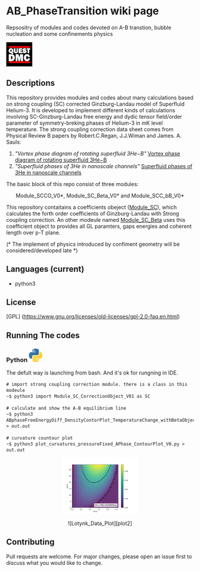 # AB_PhaseTransition wiki page

Repsositry of modules and codes devoted on A-B transtion, bubble nucleation and some confinements physics 

![WP2][QUEST_DMC_WP2]

## Descriptions
This repository provides modules and codes about many calculations based on strong coupling (SC) corrected Ginzburg-Landau model of Superfluid Helium-3. It is developed to implement different kinds of calculations involving SC-Ginzburg-Landau free energy and dydic tensor field/order parameter of symmetry-breking phases of Helium-3 in mK level temperature. The strong coupling correction data sheet comes from Physical Review B papers by Robert.C.Regan, J.J.Wiman and James. A. Sauls:
1. *"Vortex phase diagram of rotating superfluid  3He−B"*
    [Vortex phase diagram of rotating superfluid 3He−B](https://journals.aps.org/prb/abstract/10.1103/PhysRevB.101.024517)
2. *"Superfluid phases of 3He in nanoscale channels"* 
    [Superfluid phases of 3He in nanoscale channels](https://journals.aps.org/prb/abstract/10.1103/PhysRevB.92.144515)


The basic block of this repo consist of three modules:
<p align="center">
    Module_SCCO_V0*, Module_SC_Beta_V0* and Module_SCC_bB_V0*
</p>


This repository contaitains a coefficients obeject ([Module_SC](https://github.com/timohyva/AB_PhaseTransition/blob/master/Module_SC_CorrectionObject_V01.py)), which calculates the forth order coefficients of Ginzburg-Landau with Strong coupling correction. An other modeule named [Module_SC_Beta](https://github.com/timohyva/AB_PhaseTransition/blob/master/Module_SC_Beta_V01.py) uses this coefficient object to provides all GL paramters, gaps energies and coherent length over p-T plane.



(* The implement of physics introduced by confiment geometry will be considered/developed late *)

## Languages (current)
* python3


## License
[GPL] (https://www.gnu.org/licenses/old-licenses/gpl-2.0-faq.en.html)

## Running The codes

### Python ![Python](https://github.com/timohyva/AB_PhaseTransition/blob/master/logo_languge11.png)
The defult way is launching from bash. And it's ok for rungning in IDE.
```shell
# import strong coupling correction module. there is a class in this modeule
~$ python3 import Module_SC_CorrectionObject_V01 as SC 

# calculate and show the A-B equilibrium line 
~$ python3 ABphaseFreeEnergyDiff_DensityContorPlot_TemperatureChange_withBetaObject_V3.py > out.out 

# curvature countour plot
~$ python3 plot_curvatures_pressureFixed_APhase_ContourPlot_V0.py > out.out
```
<p align="center">
<img width="200" src="https://github.com/timohyva/AB_PhaseTransition/blob/master/Contour_And_Density_Plot_Of_1st_EigenvalueOfCurvatureMatirx.png" alt="curvature">
</p>

<p align="center">
![Lotynk_Data_Plot][plot2]
</p>


## Contributing
Pull requests are welcome. For major changes, please open an issue first to discuss what you would like to change.

[plot1]: https://github.com/timohyva/AB_PhaseTransition/blob/master/Contour_And_Density_Plot_Of_1st_EigenvalueOfCurvatureMatirx.png

[plot2]: https://github.com/timohyva/AB_PhaseTransition/blob/master/Lotynk_Data_Plot_fafab.png 

[QUEST_DMC_WP2]: https://github.com/timohyva/AB_PhaseTransition/blob/master/QUEST_DMC1.png
